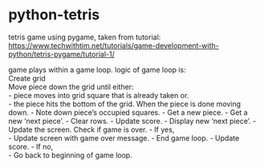 # python-tetris
tetris game using pygame, taken from tutorial: https://www.techwithtim.net/tutorials/game-development-with-python/tetris-pygame/tutorial-1/


game plays within a game loop. logic of game loop is:  
  Create grid  
  Move piece down the grid until either:  
    - piece moves into grid square that is already taken or.  
    - the piece hits the bottom of the grid. 
  When the piece is done moving down. 
    - Note down piece’s occupied squares. 
    - Get a new piece. 
    - Get a new ‘next piece’. 
    - Clear rows. 
    - Update score. 
    - Display new ‘next piece’. 
    - Update the screen. 
  Check if game is over. 
    - If yes,  
      - Update screen with game over message. 
      - End game loop. 
      - Update score. 
    - If no,   
      - Go back to beginning of game loop. 
